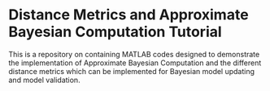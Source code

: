 # Distance Metrics and Approximate Bayesian Computation Tutorial
This is a repository on containing MATLAB codes designed to demonstrate the implementation of Approximate Bayesian Computation and the different distance metrics which can be implemented for Bayesian model updating and model validation.
